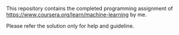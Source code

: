This repository contains the completed programming assignment of https://www.coursera.org/learn/machine-learning by me.

Please refer the solution only for help and guideline.
